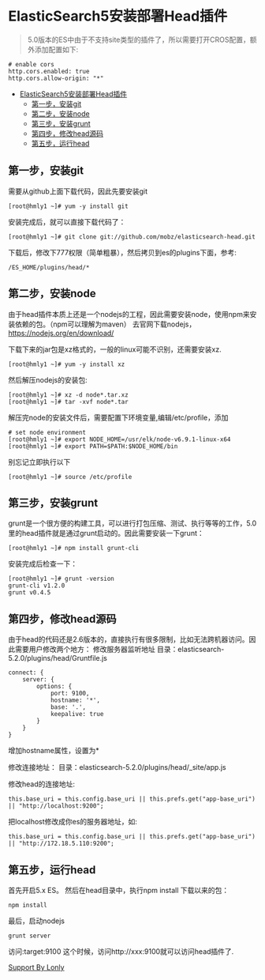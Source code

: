 # ElasticSearch5安装部署Head插件

> 5.0版本的ES中由于不支持site类型的插件了，所以需要打开CROS配置，额外添加配置如下:
```
# enable cors
http.cors.enabled: true
http.cors.allow-origin: "*"
```
>

<!-- TOC -->

- [ElasticSearch5安装部署Head插件](#elasticsearch5-head)
    - [第一步，安装git](#git)
    - [第二步，安装node](#node)
    - [第三步，安装grunt](#grunt)
    - [第四步，修改head源码](#head)
    - [第五步，运行head](#head)

<!-- /TOC -->

## 第一步，安装git
需要从github上面下载代码，因此先要安装git
```
[root@hmly1 ~]# yum -y install git
```

安装完成后，就可以直接下载代码了：
```
[root@hmly1 ~]# git clone git://github.com/mobz/elasticsearch-head.git
```

下载后，修改下777权限（简单粗暴），然后拷贝到es的plugins下面，参考:
```
/ES_HOME/plugins/head/*
```

## 第二步，安装node
由于head插件本质上还是一个nodejs的工程，因此需要安装node，使用npm来安装依赖的包。（npm可以理解为maven）
去官网下载nodejs，https://nodejs.org/en/download/

下载下来的jar包是xz格式的，一般的linux可能不识别，还需要安装xz.
```
[root@hmly1 ~]# yum -y install xz
```

然后解压nodejs的安装包:
```
[root@hmly1 ~]# xz -d node*.tar.xz
[root@hmly1 ~]# tar -xvf node*.tar
```

解压完node的安装文件后，需要配置下环境变量,编辑/etc/profile，添加
```
# set node environment
[root@hmly1 ~]# export NODE_HOME=/usr/elk/node-v6.9.1-linux-x64
[root@hmly1 ~]# export PATH=$PATH:$NODE_HOME/bin
```

别忘记立即执行以下
```
[root@hmly1 ~]# source /etc/profile
```

## 第三步，安装grunt
grunt是一个很方便的构建工具，可以进行打包压缩、测试、执行等等的工作，5.0里的head插件就是通过grunt启动的。因此需要安装一下grunt：
```
[root@hmly1 ~]# npm install grunt-cli
```

安装完成后检查一下：
```
[root@hmly1 ~]# grunt -version
grunt-cli v1.2.0
grunt v0.4.5
```

## 第四步，修改head源码
由于head的代码还是2.6版本的，直接执行有很多限制，比如无法跨机器访问。因此需要用户修改两个地方：
修改服务器监听地址
目录：elasticsearch-5.2.0/plugins/head/Gruntfile.js
```
connect: {
    server: {
        options: {
            port: 9100,
            hostname: '*',
            base: '.',
            keepalive: true
        }
    }
}
```
增加hostname属性，设置为*

修改连接地址：
目录：elasticsearch-5.2.0/plugins/head/_site/app.js

修改head的连接地址:
```
this.base_uri = this.config.base_uri || this.prefs.get("app-base_uri") || "http://localhost:9200";
```
把localhost修改成你es的服务器地址，如:
```
this.base_uri = this.config.base_uri || this.prefs.get("app-base_uri") || "http://172.18.5.110:9200";
```

## 第五步，运行head
首先开启5.x ES。
然后在head目录中，执行npm install 下载以来的包：
```
npm install
``` 
最后，启动nodejs
```
grunt server
```
访问:target:9100
这个时候，访问http://xxx:9100就可以访问head插件了.

[Support By Lonly](mailto:lonly197@gmail.com)
